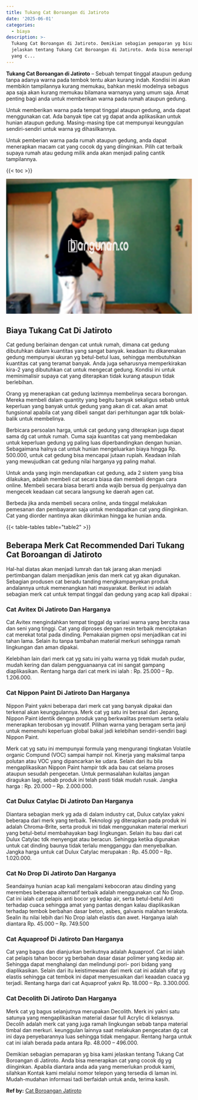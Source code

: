 ```yaml
---
title: Tukang Cat Boroangan di Jatiroto
date: '2025-06-01'
categories:
  - biaya
description: >-
  Tukang Cat Boroangan di Jatiroto. Demikian sebagian pemaparan yg bisa kami
  jelaskan tentang Tukang Cat Boroangan di Jatiroto. Anda bisa menerapkan cat
  yang c...
---
```


**Tukang Cat Boroangan di Jatiroto** – Sebuah tempat tinggal ataupun gedung tanpa adanya warna pada tembok tentu akan kurang indah. Kondisi ini akan membikin tampilannya kurang memukau, bahkan meski modelnya sebagus apa saja akan kurang memukau bilamana warnanya yang umum saja. Amat penting bagi anda untuk memberikan warna pada rumah ataupun gedung.

Untuk memberikan warna pada tempat tinggal ataupun gedung, anda dapat menggunakan cat. Ada banyak tipe cat yg dapat anda aplikasikan untuk hunian ataupun gedung. Masing-masing tipe cat mempunyai keunggulan sendiri-sendiri untuk warna yg dihasilkannya.

Untuk pemberian warna pada rumah ataupun gedung, anda dapat menerapkan macam cat yang cocok dg yang diinginkan. Pilih cat terbaik supaya rumah atau gedung milik anda akan menjadi paling cantik tampilannya.

{{< toc >}}

![Tukang Cat Boroangan di Jatiroto](/images/jasa-cat-murah22.png)

## Biaya Tukang Cat Di Jatiroto

Cat gedung berlainan dengan cat untuk rumah, dimana cat gedung dibutuhkan dalam kuantitas yang sangat banyak. keadaan itu dikarenakan gedung mempunyai ukuran yg betul-betul luas, sehingga membutuhkan kuantitas cat yang teramat banyak. Anda juga seharusnya memperkirakan kira-2 yang dibutuhkan cat untuk mengecat gedung. Kondisi ini untuk meminimalisir supaya cat yang diterapkan tidak kurang ataupun tidak berlebihan.

Orang yg menerapkan cat gedung lazimnya membelinya secara borongan. Mereka membeli dalam quantity yang begitu banyak sekaligus sebab untuk keperluan yang banyak untuk gedung yang akan di cat. akan amat fungsional apabila cat yang dibeli sangat dari perhitungan agar tdk bolak-balik untuk membelinya.

Berbicara persoalan harga, untuk cat gedung yang diterapkan juga dapat sama dg cat untuk rumah. Cuma saja kuantitas cat yang membedakan untuk keperluan gedung yg paling luas diperbandingkan dengan hunian. Sebagaimana halnya cat untuk hunian mengeluarkan biaya hingga Rp. 500.000, untuk cat gedung bisa mencapai jutaan rupiah. Keadaan inilah yang mewujudkan cat gedung nilai harganya yg paling mahal.

Untuk anda yang ingin mendapatkan cat gedung, ada 2 sistem yang bisa dilakukan, adalah membeli cat secara biasa dan membeli dengan cara online. Membeli secara biasa berarti anda wajib bersua dg penjualnya dan mengecek keadaan cat secara langsung ke daerah agen cat.

Berbeda jika anda membeli secara online, anda tinggal melakukan pemesanan dan pembayaran saja untuk mendapatkan cat yang diinginkan. Cat yang diorder nantinya akan dikirimkan hingga ke hunian anda.

{{< table-tables table="table2" >}}

## Beberapa Merk Cat Recommended Dari Tukang Cat Boroangan di Jatiroto

Hal-hal diatas akan menjadi lumrah dan tak jarang akan menjadi pertimbangan dalam menjadikan jenis dan merk cat yg akan digunakan. Sebagian produsen cat beradu tanding mengkampanyekan produk andalannya untuk memenangkan hati masyarakat. Berikut ini adalah sebagian merk cat untuk tempat tinggal dan gedung yang acap kali dipakai :

### Cat Avitex Di Jatiroto Dan Harganya

Cat Avitex mengindahkan tempat tinggal dg variasi warna yang bercita rasa dan seni yang tinggi. Cat yang diproses dengan resin terbaik menciptakan cat merekat total pada dinding. Pemakaian pigmen opsi menjadikan cat ini tahan lama. Selain itu tanpa tambahan material merkuri sehingga ramah lingkungan dan aman dipakai.

Kelebihan lain dari merk cat yg satu ini yaitu warna yg tidak mudah pudar, mudah kering dan dalam pengguanaanya cat ini sangat gampang diaplikasikan. Rentang harga dari cat merk ini ialah : Rp. 25.000 – Rp. 1.206.000.

### Cat Nippon Paint Di Jatiroto Dan Harganya

Nippon Paint yakni beberapa dari merk cat yang banyak dipakai dan terkenal akan keunggulannya. Merk cat yg satu ini berasal dari Jepang, Nippon Paint identik dengan produk yang berkwalitas premium serta selalu menerapkan terobosan yg inovatif. Pilihan warna yang beragam serta janji untuk memenuhi keperluan global bakal jadi kelebihan sendiri-sendiri bagi Nippon Paint.

Merk cat yg satu ini mempunyai formula yang mengurangi tingkatan Volatile organic Compund (VOC) sampai hampir nol. Kinerja yang maksimal tanpa polutan atau VOC yang dipancarkan ke udara. Selain dari itu bila mengaplikasikan Nippon Paint hampir tdk ada bau cat selama proses ataupun sesudah pengecetan. Untuk permasalahan kulaitas jangan diragukan lagi, sebab produk ini telah pasti tidak mudah rusak. Jangka harga : Rp. 20.000 – Rp. 2.000.000.

### Cat Dulux Catylac Di Jatiroto Dan Harganya

Diantara sebagian merk yg ada di dalam industry cat, Dulux catylax yakni beberapa dari merk yang terbaik. Teknologi yg diterapkan pada produk ini adalah Chroma-Brite, serta produk ini tidak menggunakan material merkuri yang betul-betul membahayakan bagi lingkungan. Selain itu bau dari cat Dulux Catylac tdk menyengat atau beracun. Sehingga ketika digunakan untuk cat dinding baunya tidak terlalu mengganggu dan menyebalkan. Jangka harga untuk cat Dulux Catylac merupakan : Rp. 45.000 – Rp. 1.020.000.

### Cat No Drop Di Jatiroto Dan Harganya

Seandainya hunian acap kali mengalami kebocoran atau dinding yang merembes beberapa alternatif terbaik adalah menggunakan cat No Drop. Cat ini ialah cat pelapis anti bocor yg kedap air, serta betul-betul Anti terhadap cuaca sehingga amat yang pantas dengan kalau diaplikasikan terhadap tembok berbahan dasar beton, asbes, galvanis malahan terakota. Sealin itu nilai lebih dari No Drop ialah elastis dan awet. Harganya ialah diantara Rp. 45.000 – Rp. 749.500

### Cat Aquaproof Di Jatiroto Dan Harganya

Cat yang bagus dan dianjurkan berikutnya adalah Aquaproof. Cat ini ialah cat pelapis tahan bocor yg berbahan dasar dasar polimer yang kedap air. Sehingga dapat menghalangi dan melindungi pori- pori bidang yang diaplikasikan. Selain dari itu keistimewaan dari merk cat ini adalah sifat yg elastis sehingga cat tembok ini dapat menyesuaikan dari keaadan cuaca yg terjadi. Rentang harga dari cat Aquaproof yakni Rp. 18.000 – Rp. 3.300.000.

### Cat Decolith Di Jatiroto Dan Harganya

Merk cat yg bagus selanjutnya merupakan Decolith. Merk ini yakni satu satunya yang mengaplikasikan material dasar full Acrylic di kelasnya. Decolih adalah merk cat yang juga ramah lingkungan sebab tanpa material timbal dan merkuri. keunggulan lainnya saat melakukan pengecatan dg cat ini daya penyebarannya luas sehingga tidak mengapur. Rentang harga untuk cat ini ialah berada pada antara Rp. 48.000 – 496.000.

Demikian sebagian pemaparan yg bisa kami jelaskan tentang Tukang Cat Boroangan di Jatiroto. Anda bisa menerapkan cat yang cocok dg yg diinginkan. Apabila diantara anda ada yang memerlukan produk kami, silahkan Kontak kami melalui nomor telepon yang tersedia di laman ini. Mudah-mudahan informasi tadi berfaidah untuk anda, terima kasih.

**Ref by:** [Cat Boroangan Jatiroto](https://id.wikipedia.org/wiki/Cat)
